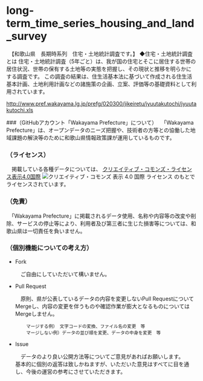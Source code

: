# long-term_time_series_housing_and_land_survey
　【和歌山県　長期時系列　住宅・土地統計調査です。】
◆住宅・土地統計調査とは
住宅・土地統計調査（5年ごと）は、我が国の住宅とそこに居住する世帯の居住状況、世帯の保有する土地等の実態を把握し、その現状と推移を明らかにする調査です。 
この調査の結果は、住生活基本法に基づいて作成される住生活基本計画、土地利用計画などの諸施策の企画、立案、評価等の基礎資料として利用されています。 

http://www.pref.wakayama.lg.jp/prefg/020300/jikeiretu/jyuutakutochi/jyuutakutochi.xls

###（GitHubアカウント「Wakayama Prefecture」について）
　「Wakayama Prefecture」は、オープンデータのニーズ把握や、技術者の方等との協働した地域課題の解決等のために和歌山県情報政策課が運用しているものです。

### （ライセンス）

　掲載している各種データについては、
[クリエイティブ・コモンズ・ライセンス表示4.0国際](https://creativecommons.org/licenses/by/4.0/deed.ja)
![クリエイティブ・コモンズ 表示 4.0 国際 ライセンス](https://licensebuttons.net/l/by/4.0/88x31.png)
のもとでライセンスされています。

### （免責）

　「Wakayama Prefecture」に掲載されるデータ使用、名称や内容等の改変や削除、サービスの停止等により、利用者及び第三者に生じた損害等については、和歌山県は一切責任を負いません。

### （個別機能についての考え方）

- Fork

    　ご自由にしていただいて構いません。

- Pull Request

    　原則、県が公表しているデータの内容を変更しないPull RequestについてMergeし、内容の変更を伴うものや確認作業が膨大となるものについてはMergeしません。

          マージする例）　文字コードの変換、ファイル名の変更　等
          マージしない例）データの並び順を変更、データの中身を変更　等

- Issue

    　データのより良い公開方法等についてご意見があればお願いします。<br />
    基本的に個別の返答は致しかねますが、いただいた意見はすべてに目を通し、今後の運営の参考にさせていただきます。
